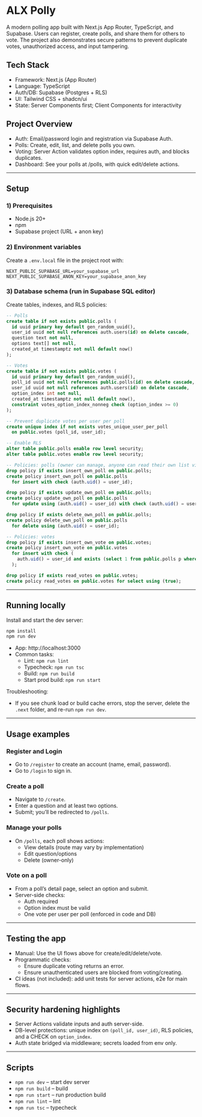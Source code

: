 # ALX Polly

A modern polling app built with Next.js App Router, TypeScript, and Supabase. Users can register, create polls, and share them for others to vote. The project also demonstrates secure patterns to prevent duplicate votes, unauthorized access, and input tampering.

## Tech Stack
- Framework: Next.js (App Router)
- Language: TypeScript
- Auth/DB: Supabase (Postgres + RLS)
- UI: Tailwind CSS + shadcn/ui
- State: Server Components first; Client Components for interactivity

## Project Overview
- Auth: Email/password login and registration via Supabase Auth.
- Polls: Create, edit, list, and delete polls you own.
- Voting: Server Action validates option index, requires auth, and blocks duplicates.
- Dashboard: See your polls at /polls, with quick edit/delete actions.

---

## Setup

### 1) Prerequisites
- Node.js 20+
- npm
- Supabase project (URL + anon key)

### 2) Environment variables
Create a `.env.local` file in the project root with:

```
NEXT_PUBLIC_SUPABASE_URL=your_supabase_url
NEXT_PUBLIC_SUPABASE_ANON_KEY=your_supabase_anon_key
```

### 3) Database schema (run in Supabase SQL editor)
Create tables, indexes, and RLS policies:

```sql
-- Polls
create table if not exists public.polls (
  id uuid primary key default gen_random_uuid(),
  user_id uuid not null references auth.users(id) on delete cascade,
  question text not null,
  options text[] not null,
  created_at timestamptz not null default now()
);

-- Votes
create table if not exists public.votes (
  id uuid primary key default gen_random_uuid(),
  poll_id uuid not null references public.polls(id) on delete cascade,
  user_id uuid not null references auth.users(id) on delete cascade,
  option_index int not null,
  created_at timestamptz not null default now(),
  constraint votes_option_index_nonneg check (option_index >= 0)
);

-- Prevent duplicate votes per user per poll
create unique index if not exists votes_unique_user_per_poll
  on public.votes (poll_id, user_id);

-- Enable RLS
alter table public.polls enable row level security;
alter table public.votes enable row level security;

-- Policies: polls (owner can manage, anyone can read their own list via app logic)
drop policy if exists insert_own_poll on public.polls;
create policy insert_own_poll on public.polls
  for insert with check (auth.uid() = user_id);

drop policy if exists update_own_poll on public.polls;
create policy update_own_poll on public.polls
  for update using (auth.uid() = user_id) with check (auth.uid() = user_id);

drop policy if exists delete_own_poll on public.polls;
create policy delete_own_poll on public.polls
  for delete using (auth.uid() = user_id);

-- Policies: votes
drop policy if exists insert_own_vote on public.votes;
create policy insert_own_vote on public.votes
  for insert with check (
    auth.uid() = user_id and exists (select 1 from public.polls p where p.id = poll_id)
  );

drop policy if exists read_votes on public.votes;
create policy read_votes on public.votes for select using (true);
```

---

## Running locally

Install and start the dev server:

```bash
npm install
npm run dev
```

- App: http://localhost:3000
- Common tasks:
  - Lint: `npm run lint`
  - Typecheck: `npm run tsc`
  - Build: `npm run build`
  - Start prod build: `npm run start`

Troubleshooting:
- If you see chunk load or build cache errors, stop the server, delete the `.next` folder, and re-run `npm run dev`.

---

## Usage examples

### Register and Login
- Go to `/register` to create an account (name, email, password).
- Go to `/login` to sign in.

### Create a poll
- Navigate to `/create`.
- Enter a question and at least two options.
- Submit; you’ll be redirected to `/polls`.

### Manage your polls
- On `/polls`, each poll shows actions:
  - View details (route may vary by implementation)
  - Edit question/options
  - Delete (owner-only)

### Vote on a poll
- From a poll’s detail page, select an option and submit.
- Server-side checks:
  - Auth required
  - Option index must be valid
  - One vote per user per poll (enforced in code and DB)

---

## Testing the app
- Manual: Use the UI flows above for create/edit/delete/vote.
- Programmatic checks:
  - Ensure duplicate voting returns an error.
  - Ensure unauthenticated users are blocked from voting/creating.
- CI ideas (not included): add unit tests for server actions, e2e for main flows.

---

## Security hardening highlights
- Server Actions validate inputs and auth server-side.
- DB-level protections: unique index on `(poll_id, user_id)`, RLS policies, and a CHECK on `option_index`.
- Auth state bridged via middleware; secrets loaded from env only.

---

## Scripts
- `npm run dev` – start dev server
- `npm run build` – build
- `npm run start` – run production build
- `npm run lint` – lint
- `npm run tsc` – typecheck
